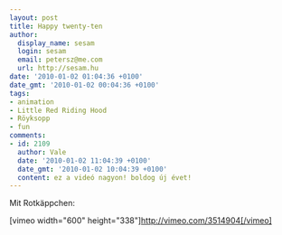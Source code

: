 ```yaml
---
layout: post
title: Happy twenty-ten
author:
  display_name: sesam
  login: sesam
  email: petersz@me.com
  url: http://sesam.hu
date: '2010-01-02 01:04:36 +0100'
date_gmt: '2010-01-02 00:04:36 +0100'
tags:
- animation
- Little Red Riding Hood
- Röyksopp
- fun
comments:
- id: 2109
  author: Vale
  date: '2010-01-02 11:04:39 +0100'
  date_gmt: '2010-01-02 10:04:39 +0100'
  content: ez a videó nagyon! boldog új évet!
---
```


Mit Rotkäppchen:

[vimeo width="600" height="338"]http://vimeo.com/3514904[/vimeo]
